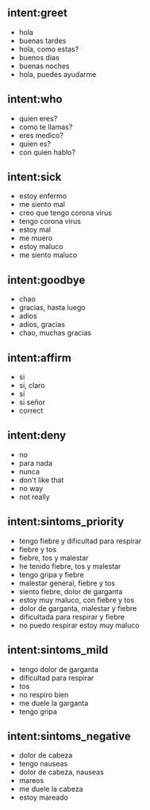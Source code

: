 ## intent:greet
- hola
- buenas tardes
- hola, como estas?
- buenos dias
- buenas noches
- hola, puedes ayudarme

## intent:who
- quien eres?
- como te llamas?
- eres medico?
- quien es?
- con quien hablo?

## intent:sick
- estoy enfermo
- me siento mal
- creo que tengo corona virus
- tengo corona virus
- estoy mal 
- me muero
- estoy maluco
- me siento maluco 

## intent:goodbye
- chao
- gracias, hasta luego
- adios
- adios, gracias 
- chao, muchas gracias

## intent:affirm
- si
- si, claro
- si
- si señor
- correct

## intent:deny
- no
- para nada
- nunca
- don't like that
- no way
- not really


## intent:sintoms_priority
- tengo fiebre y dificultad para respirar
- fiebre y tos
- fiebre, tos y malestar
- he tenido fiebre, tos y malestar
- tengo gripa y fiebre
- malestar general, fiebre y tos
- siento fiebre, dolor de garganta
- estoy muy maluco, con fiebre y tos
- dolor de garganta, malestar y fiebre
- dificultada para respirar y fiebre
- no puedo respirar estoy muy maluco

## intent:sintoms_mild
- tengo dolor de garganta
- dificultad para respirar
- tos
- no respiro bien
- me duele la garganta
- tengo gripa

## intent:sintoms_negative
- dolor de cabeza
- tengo nauseas
- dolor de cabeza, nauseas
- mareos 
- me duele la cabeza
- estoy mareado 

